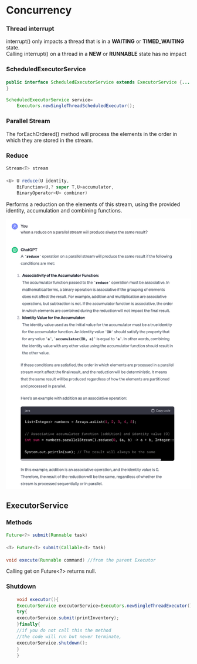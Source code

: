 # Concurrency

### Thread interrupt

interrupt() only impacts a thread that is in a **WAITING** or **TIMED_WAITING** state.  
Calling interrupt() on a thread in a **NEW** or **RUNNABLE** state has no impact

### ScheduledExecutorService

```java
public interface ScheduledExecutorService extends ExecutorService {...
}
```

```java
ScheduledExecutorService service=
    Executors.newSingleThreadScheduledExecutor();
```

### Parallel Stream

The forEachOrdered() method will process the elements in the order in which they are stored in the
stream.

### Reduce

```java
Stream<T> stream

<U> U reduce(U identity,
    BiFunction<U,? super T,U>accumulator,
    BinaryOperator<U> combiner)
```

Performs a reduction on the elements of this stream, using the provided identity, accumulation and
combining functions.

![predictable results at runtime](images/reduce-parallel-predeterminate.png)

## ExecutorService

### Methods

```java
Future<?> submit(Runnable task)

<T> Future<T> submit(Callable<T> task)
    
void execute(Runnable command) //from the parent Executor
```
Calling get on Future<?> returns null.

### Shutdown

```java
    void executor(){
    ExecutorService executorService=Executors.newSingleThreadExecutor();
    try{
    executorService.submit(printInventory);
    }finally{
    //if you do not call this the method
    //the code will run but never terminate,
    executorService.shutdown();
    }
    }
```